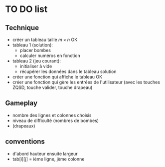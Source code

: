 # TO DO list

## Technique

- créer un tableau taille $m \times n$ OK
- tableau 1 (solution):
  - placer bombes
  - calculer numéros en fonction
- tableau 2 (jeu courant):
  - initialiser à vide
  - récupérer les données dans le tableau solution
- créer une fonction qui affiche le tableau OK
- créer une fonction qui gère les entrées de l'utilisateur (avec les touches ZQSD, touche valider, touche drapeau)

## Gameplay

- nombre des lignes et colonnes choisis
- niveau de difficulté (nombres de bombes)
- (drapeaux)

## conventions

- d'abord hauteur ensuite largeur
- tab[i][j] = ième ligne, jème colonne
